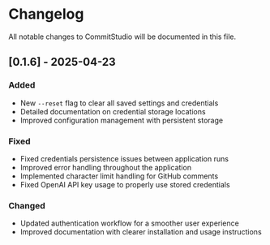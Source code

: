 # Changelog

All notable changes to CommitStudio will be documented in this file.

## [0.1.6] - 2025-04-23

### Added
- New `--reset` flag to clear all saved settings and credentials
- Detailed documentation on credential storage locations
- Improved configuration management with persistent storage

### Fixed
- Fixed credentials persistence issues between application runs
- Improved error handling throughout the application
- Implemented character limit handling for GitHub comments
- Fixed OpenAI API key usage to properly use stored credentials

### Changed
- Updated authentication workflow for a smoother user experience
- Improved documentation with clearer installation and usage instructions 